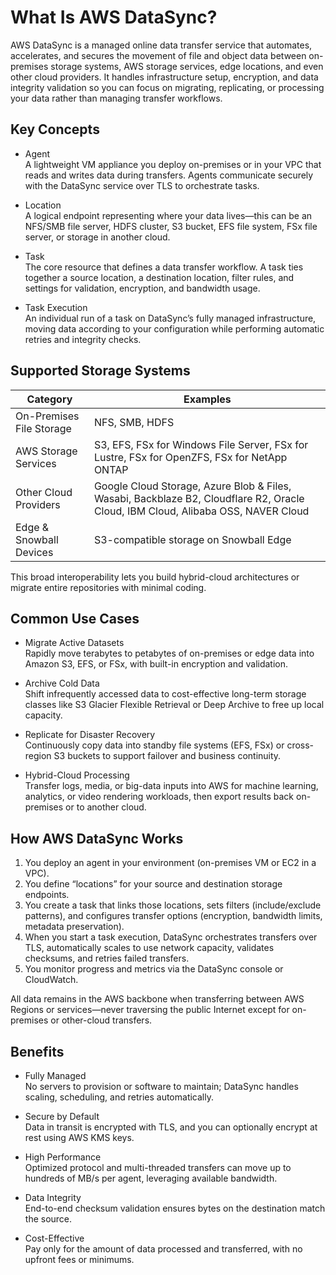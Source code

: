 # What Is AWS DataSync?

AWS DataSync is a managed online data transfer service that automates, accelerates, and secures the movement of file and object data between on-premises storage systems, AWS storage services, edge locations, and even other cloud providers. It handles infrastructure setup, encryption, and data integrity validation so you can focus on migrating, replicating, or processing your data rather than managing transfer workflows.

## Key Concepts

- Agent  
  A lightweight VM appliance you deploy on-premises or in your VPC that reads and writes data during transfers. Agents communicate securely with the DataSync service over TLS to orchestrate tasks.

- Location  
  A logical endpoint representing where your data lives—this can be an NFS/SMB file server, HDFS cluster, S3 bucket, EFS file system, FSx file server, or storage in another cloud.

- Task  
  The core resource that defines a data transfer workflow. A task ties together a source location, a destination location, filter rules, and settings for validation, encryption, and bandwidth usage.

- Task Execution  
  An individual run of a task on DataSync’s fully managed infrastructure, moving data according to your configuration while performing automatic retries and integrity checks.

## Supported Storage Systems

| Category                  | Examples                                                                 |
|---------------------------|--------------------------------------------------------------------------|
| On-Premises File Storage  | NFS, SMB, HDFS                                                          |
| AWS Storage Services      | S3, EFS, FSx for Windows File Server, FSx for Lustre, FSx for OpenZFS, FSx for NetApp ONTAP |
| Other Cloud Providers     | Google Cloud Storage, Azure Blob & Files, Wasabi, Backblaze B2, Cloudflare R2, Oracle Cloud, IBM Cloud, Alibaba OSS, NAVER Cloud |
| Edge & Snowball Devices   | S3-compatible storage on Snowball Edge                                   |

This broad interoperability lets you build hybrid-cloud architectures or migrate entire repositories with minimal coding.

## Common Use Cases

- Migrate Active Datasets  
  Rapidly move terabytes to petabytes of on-premises or edge data into Amazon S3, EFS, or FSx, with built-in encryption and validation.

- Archive Cold Data  
  Shift infrequently accessed data to cost-effective long-term storage classes like S3 Glacier Flexible Retrieval or Deep Archive to free up local capacity.

- Replicate for Disaster Recovery  
  Continuously copy data into standby file systems (EFS, FSx) or cross-region S3 buckets to support failover and business continuity.

- Hybrid-Cloud Processing  
  Transfer logs, media, or big-data inputs into AWS for machine learning, analytics, or video rendering workloads, then export results back on-premises or to another cloud.

## How AWS DataSync Works

1. You deploy an agent in your environment (on-premises VM or EC2 in a VPC).  
2. You define “locations” for your source and destination storage endpoints.  
3. You create a task that links those locations, sets filters (include/exclude patterns), and configures transfer options (encryption, bandwidth limits, metadata preservation).  
4. When you start a task execution, DataSync orchestrates transfers over TLS, automatically scales to use network capacity, validates checksums, and retries failed transfers.  
5. You monitor progress and metrics via the DataSync console or CloudWatch.  

All data remains in the AWS backbone when transferring between AWS Regions or services—never traversing the public Internet except for on-premises or other-cloud transfers.

## Benefits

- Fully Managed  
  No servers to provision or software to maintain; DataSync handles scaling, scheduling, and retries automatically.  

- Secure by Default  
  Data in transit is encrypted with TLS, and you can optionally encrypt at rest using AWS KMS keys.  

- High Performance  
  Optimized protocol and multi-threaded transfers can move up to hundreds of MB/s per agent, leveraging available bandwidth.  

- Data Integrity  
  End-to-end checksum validation ensures bytes on the destination match the source.  

- Cost-Effective  
  Pay only for the amount of data processed and transferred, with no upfront fees or minimums.  
